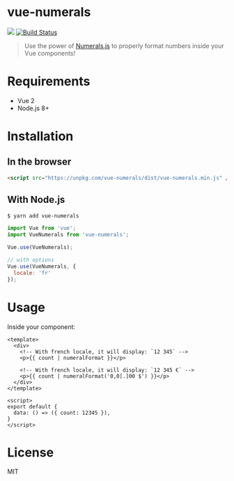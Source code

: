 # vue-numerals

[![](https://img.shields.io/npm/v/vue-numerals.svg)](https://github.com/Kocal/vue-numerals)
[![Build Status](https://travis-ci.com/Kocal/vue-numerals.svg?token=pNBs2oaRpfxdyhqWf28h&branch=master)](https://travis-ci.com/Kocal/vue-numerals)

> Use the power of [Numerals.js](http://numeraljs.com) to properly format numbers inside your Vue components!

# Requirements

- Vue 2
- Node.js 8+

# Installation

## In the browser

```html
<script src="https://unpkg.com/vue-numerals/dist/vue-numerals.min.js" />
```

## With Node.js

```bash
$ yarn add vue-numerals
```

```javascript
import Vue from 'vue';
import VueNumerals from 'vue-numerals';

Vue.use(VueNumerals);

// with options
Vue.use(VueNumerals, {
  locale: 'fr'
});

```

# Usage

Inside your component:

```vue
<template>
  <div>
    <!-- With french locale, it will display: `12 345` -->
    <p>{{ count | numeralFormat }}</p>
    
    <!-- With french locale, it will display: `12 345 €` --> 
    <p>{{ count | numeralFormat('0,0[.]00 $') }}</p>
  </div>
</template>

<script>
export default {
  data: () => ({ count: 12345 }),
}
</script>
```

# License

MIT
